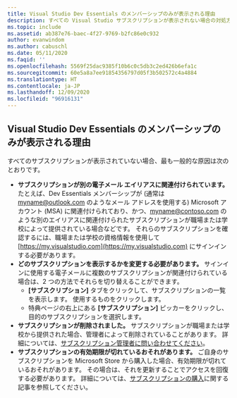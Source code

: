 ```yaml
---
title: Visual Studio Dev Essentials のメンバーシップのみが表示される理由
description: すべての Visual Studio サブスクリプションが表示されない場合の対処方法について説明します
ms.topic: include
ms.assetid: ab387e76-baec-4f27-9769-b2fc86e0c932
author: evanwindom
ms.author: cabuschl
ms.date: 05/11/2020
ms.faqid: ''
ms.openlocfilehash: 5569f25dac9385f10b6c0c5db3c2ed426b6efa1c
ms.sourcegitcommit: 60e5a8a7ee91854356797d05f3b502572c4a4884
ms.translationtype: HT
ms.contentlocale: ja-JP
ms.lasthandoff: 12/09/2020
ms.locfileid: "96916131"
---
```

## <a name="why-am-i-only-seeing-my-visual-studio-dev-essentials-membership"></a>Visual Studio Dev Essentials のメンバーシップのみが表示される理由

すべてのサブスクリプションが表示されていない場合、最も一般的な原因は次のとおりです。

- **サブスクリプションが別の電子メール エイリアスに関連付けられています。**  たとえば、Dev Essentials メンバーシップが (通常は myname@outlook.com のようなメール アドレスを使用する) Microsoft アカウント (MSA) に関連付けられており、かつ、myname@contoso.com のような別のエイリアスに関連付けられたサブスクリプションが職場または学校によって提供されている場合などです。  それらのサブスクリプションを確認するには、職場または学校の資格情報を使用して [https://my.visualstudio.com](https://my.visualstudio.com) にサインインする必要があります。  
- **どのサブスクリプションを表示するかを変更する必要があります。** サインインに使用する電子メールに複数のサブスクリプションが関連付けられている場合は、2 つの方法でそれらを切り替えることができます。
    - **[サブスクリプション]** タブをクリックして、サブスクリプションの一覧を表示します。  使用するものをクリックします。 
    - 特典ページの右上にある **[サブスクリプション]** ピッカーをクリックし、目的のサブスクリプションを選択します。 
- **サブスクリプションが削除されました。**  サブスクリプションが職場または学校から提供された場合、管理者によって削除されていることがあります。 詳細については、[サブスクリプション管理者に問い合わせてください](https://docs.microsoft.com/visualstudio/subscriptions/contact-my-admin)。
- **サブスクリプションの有効期限が切れているおそれがあります。** ご自身のサブスクリプションを Microsoft Store から購入した場合、有効期限が切れているおそれがあります。  その場合は、それを更新することでアクセスを回復する必要があります。  詳細については、[サブスクリプションの購入](https://docs.microsoft.com/visualstudio/subscriptions/buy-activate-retail)に関する記事を参照してください。 